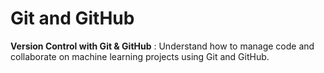 # Git and GitHub


**Version Control with Git & GitHub** : Understand how to manage code and collaborate on machine learning projects using Git and GitHub.
